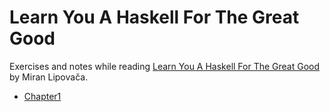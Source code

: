 Learn You A Haskell For The Great Good
==============================================

Exercises and notes while reading [Learn You A Haskell For The Great Good](http://learnyouahaskell.com/) by Miran Lipovača.

* [Chapter1](chapter-1/README.md)
